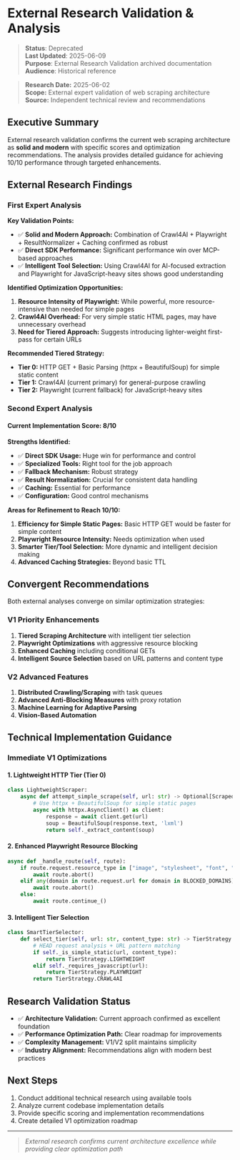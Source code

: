 # External Research Validation & Analysis

> **Status**: Deprecated  
> **Last Updated**: 2025-06-09  
> **Purpose**: External Research Validation archived documentation  
> **Audience**: Historical reference

> **Research Date:** 2025-06-02  
> **Scope:** External expert validation of web scraping architecture  
> **Source:** Independent technical review and recommendations  

## Executive Summary

External research validation confirms the current web scraping architecture as **solid and modern** with specific scores and optimization recommendations. The analysis provides detailed guidance for achieving 10/10 performance through targeted enhancements.

## External Research Findings

### First Expert Analysis

**Key Validation Points:**

- ✅ **Solid and Modern Approach:** Combination of Crawl4AI + Playwright + ResultNormalizer + Caching confirmed as robust
- ✅ **Direct SDK Performance:** Significant performance win over MCP-based approaches
- ✅ **Intelligent Tool Selection:** Using Crawl4AI for AI-focused extraction and Playwright for JavaScript-heavy sites shows good understanding

**Identified Optimization Opportunities:**

1. **Resource Intensity of Playwright:** While powerful, more resource-intensive than needed for simple pages
2. **Crawl4AI Overhead:** For very simple static HTML pages, may have unnecessary overhead
3. **Need for Tiered Approach:** Suggests introducing lighter-weight first-pass for certain URLs

**Recommended Tiered Strategy:**

- **Tier 0:** HTTP GET + Basic Parsing (httpx + BeautifulSoup) for simple static content
- **Tier 1:** Crawl4AI (current primary) for general-purpose crawling
- **Tier 2:** Playwright (current fallback) for JavaScript-heavy sites

### Second Expert Analysis

#### **Current Implementation Score: 8/10**

**Strengths Identified:**

- ✅ **Direct SDK Usage:** Huge win for performance and control
- ✅ **Specialized Tools:** Right tool for the job approach
- ✅ **Fallback Mechanism:** Robust strategy
- ✅ **Result Normalization:** Crucial for consistent data handling
- ✅ **Caching:** Essential for performance
- ✅ **Configuration:** Good control mechanisms

**Areas for Refinement to Reach 10/10:**

1. **Efficiency for Simple Static Pages:** Basic HTTP GET would be faster for simple content
2. **Playwright Resource Intensity:** Needs optimization when used
3. **Smarter Tier/Tool Selection:** More dynamic and intelligent decision making
4. **Advanced Caching Strategies:** Beyond basic TTL

## Convergent Recommendations

Both external analyses converge on similar optimization strategies:

### V1 Priority Enhancements

1. **Tiered Scraping Architecture** with intelligent tier selection
2. **Playwright Optimizations** with aggressive resource blocking
3. **Enhanced Caching** including conditional GETs
4. **Intelligent Source Selection** based on URL patterns and content type

### V2 Advanced Features

1. **Distributed Crawling/Scraping** with task queues
2. **Advanced Anti-Blocking Measures** with proxy rotation
3. **Machine Learning for Adaptive Parsing**
4. **Vision-Based Automation**

## Technical Implementation Guidance

### Immediate V1 Optimizations

#### 1. Lightweight HTTP Tier (Tier 0)

```python
class LightweightScraper:
    async def attempt_simple_scrape(self, url: str) -> Optional[ScrapedContent]:
        # Use httpx + BeautifulSoup for simple static pages
        async with httpx.AsyncClient() as client:
            response = await client.get(url)
            soup = BeautifulSoup(response.text, 'lxml')
            return self._extract_content(soup)
```

#### 2. Enhanced Playwright Resource Blocking

```python
async def _handle_route(self, route):
    if route.request.resource_type in ["image", "stylesheet", "font", "media"]:
        await route.abort()
    elif any(domain in route.request.url for domain in BLOCKED_DOMAINS):
        await route.abort()
    else:
        await route.continue_()
```

#### 3. Intelligent Tier Selection

```python
class SmartTierSelector:
    def select_tier(self, url: str, content_type: str) -> TierStrategy:
        # HEAD request analysis + URL pattern matching
        if self._is_simple_static(url, content_type):
            return TierStrategy.LIGHTWEIGHT
        elif self._requires_javascript(url):
            return TierStrategy.PLAYWRIGHT
        return TierStrategy.CRAWL4AI
```

## Research Validation Status

- ✅ **Architecture Validation:** Current approach confirmed as excellent foundation
- ✅ **Performance Optimization Path:** Clear roadmap for improvements
- ✅ **Complexity Management:** V1/V2 split maintains simplicity
- ✅ **Industry Alignment:** Recommendations align with modern best practices

## Next Steps

1. Conduct additional technical research using available tools
2. Analyze current codebase implementation details
3. Provide specific scoring and implementation recommendations
4. Create detailed V1 optimization roadmap

---

> *External research confirms current architecture excellence while providing clear optimization path*
